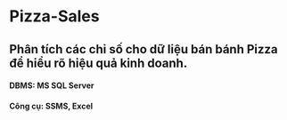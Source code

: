 # Pizza-Sales
## Phân tích các chỉ số cho dữ liệu bán bánh Pizza để hiểu rõ hiệu quả kinh doanh.
  #### DBMS: MS SQL Server
  #### Công cụ: SSMS, Excel
